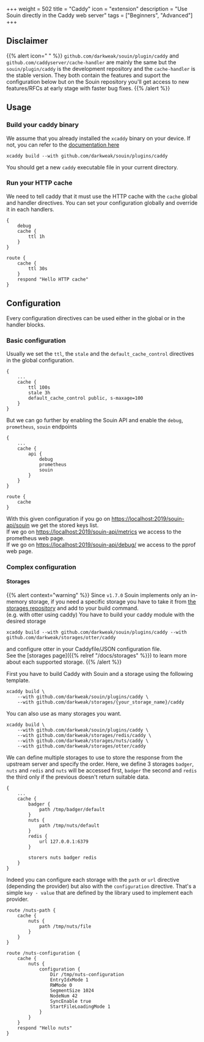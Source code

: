 +++
weight = 502
title = "Caddy"
icon = "extension"
description = "Use Souin directly in the Caddy web server"
tags = ["Beginners", "Advanced"]
+++

## Disclaimer
{{% alert icon=" " %}}
`github.com/darkweak/souin/plugin/caddy` and `github.com/caddyserver/cache-handler` are mainly the same but the `souin/plugin/caddy` is the development repository and the `cache-handler` is the stable version. They both contain the features and suport the configuration below but on the Souin repository you'll get access to new features/RFCs at early stage with faster bug fixes.
{{% /alert %}}

## Usage

### Build your caddy binary
We assume that you already installed the `xcaddy` binary on your device. If not, you can refer to the [documentation here](https://github.com/caddyserver/xcaddy#install)

```shell
xcaddy build --with github.com/darkweak/souin/plugins/caddy
```

You should get a new `caddy` executable file in your current directory.


### Run your HTTP cache
We need to tell caddy that it must use the HTTP cache with the `cache` global and handler directives. You can set your configuration globally and override it in each handlers.
```caddyfile
{
    debug
    cache {
        ttl 1h
    }
}

route {
    cache {
        ttl 30s
    }
    respond "Hello HTTP cache"
}
```

## Configuration
Every configuration directives can be used either in the global or in the handler blocks.

### Basic configuration
Usually we set the `ttl`, the `stale` and the `default_cache_control` directives in the global configuration.

```caddyfile
{
    ...
    cache {
        ttl 100s
        stale 3h
        default_cache_control public, s-maxage=100
    }
}
```

But we can go further by enabling the Souin API and enable the `debug`, `prometheus`, `souin` endpoints
```caddyfile
{
    ...
    cache {
        api {
            debug
            prometheus
            souin
        }
    }
}

route {
    cache
}
```
With this given configuration if you go on [https://localhost:2019/souin-api/souin](https://localhost:2019/souin-api/souin) we get the stored keys list.  
If we go on [https://localhost:2019/souin-api/metrics](https://localhost/souin-api/metrics) we access to the prometheus web page.  
If we go on [https://localhost:2019/souin-api/debug/](https://localhost/souin-api/debug/) we access to the pprof web page.  

### Complex configuration

#### Storages
{{% alert context="warning" %}}
Since `v1.7.0` Souin implements only an in-memory storage, if you need a specific storage you have to take it from [the storages repository](https://github.com/darkweak/storages) and add to your build command.  
(e.g. with otter using caddy) You have to build your caddy module with the desired storage 
```shell
xcaddy build --with github.com/darkweak/souin/plugins/caddy --with github.com/darkweak/storages/otter/caddy
```
and configure otter in your Caddyfile/JSON configuration file.  
See the [storages page]({{% relref "/docs/storages" %}}) to learn more about each supported storage.
{{% /alert %}}

First you have to build Caddy with Souin and a storage using the following template.
```
xcaddy build \
    --with github.com/darkweak/souin/plugins/caddy \
    --with github.com/darkweak/storages/{your_storage_name}/caddy
```

You can also use as many storages you want.
```
xcaddy build \
    --with github.com/darkweak/souin/plugins/caddy \
    --with github.com/darkweak/storages/redis/caddy \
    --with github.com/darkweak/storages/nuts/caddy \
    --with github.com/darkweak/storages/otter/caddy
```

We can define multiple storages to use to store the response from the upstream server and specify the order.
Here, we define 3 storages `badger`, `nuts` and `redis` and `nuts` will be accessed first, `badger` the second and `redis` the third only if the previous doesn't return suitable data.

```caddyfile
{
    ...
    cache {
        badger {
            path /tmp/badger/default
        }
        nuts {
            path /tmp/nuts/default
        }
        redis {
            url 127.0.0.1:6379
        }

        storers nuts badger redis
    }
}
```

Indeed you can configure each storage with the `path` or `url` directive (depending the provider) but also with the `configuration` directive. That's a simple `key - value` that are defined by the library used to implement each provider.
```caddyfile
route /nuts-path {
    cache {
        nuts {
            path /tmp/nuts/file
        }
    }
}

route /nuts-configuration {
    cache {
        nuts {
            configuration {
                Dir /tmp/nuts-configuration
                EntryIdxMode 1
                RWMode 0
                SegmentSize 1024
                NodeNum 42
                SyncEnable true
                StartFileLoadingMode 1
            }
        }
    }
    respond "Hello nuts"
}
```
